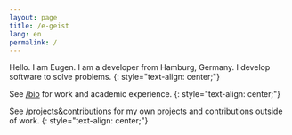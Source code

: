 ```yaml
---
layout: page
title: /e-geist
lang: en
permalink: /
---
```



Hello. I am Eugen. I am a developer from Hamburg, Germany.
I develop software to solve problems.
{: style="text-align: center;"}

See <a href="/bio">/bio</a> for work and academic experience.
{: style="text-align: center;"}

See <a href="/projects_and_contributions">/projects&contributions</a> for my own projects and contributions outside of work.
{: style="text-align: center;"}
